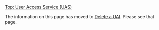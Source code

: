 [Top: User Access Service (UAS)](index.md)

The information on this page has moved to [Delete a UAI](Delete_a_UAI.md). Please see that page.
